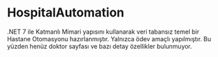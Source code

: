 # HospitalAutomation 
.NET 7 ile Katmanlı Mimari yapısını kullanarak veri tabansız temel bir Hastane Otomasyonu hazırlanmıştır.
Yalnızca ödev amaçlı yapılmıştır. Bu yüzden henüz doktor sayfası ve bazı detay özellikler bulunmuyor.